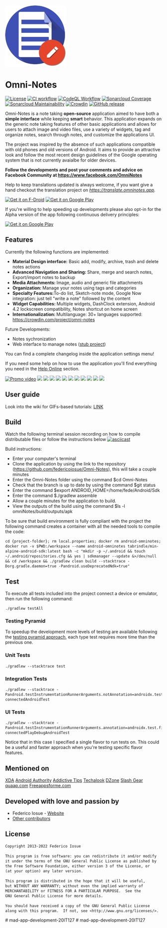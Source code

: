  ![icon](assets/logo.png)

Omni-Notes
==========

[![License](https://img.shields.io/badge/License-GPLv3-blue.svg)](https://www.gnu.org/licenses/gpl-3.0)
[![CI workflow](https://github.com/federicoiosue/Omni-Notes/workflows/CI/badge.svg)](https://github.com/federicoiosue/Omni-Notes/actions?query=workflow%3ACI)
[![CodeQL Workflow](https://github.com/federicoiosue/Omni-Notes/workflows/CodeQL/badge.svg)](https://github.com/federicoiosue/Omni-Notes/actions?query=workflow%3ACodeQL)
[![Sonarcloud Coverage](https://sonarcloud.io/api/project_badges/measure?project=omni-notes&metric=coverage)](https://sonarcloud.io/dashboard?id=omni-notes)
[![Sonarcloud Maintainability](https://sonarcloud.io/api/project_badges/measure?project=omni-notes&metric=sqale_rating)](https://sonarcloud.io/dashboard?id=omni-notes)
[![Crowdin](https://d322cqt584bo4o.cloudfront.net/omni-notes/localized.png)](https://crowdin.com/project/omni-notes)
[![GitHub release](https://badgen.net/github/release/federicoiosue/Omni-Notes)](https://github.com/federicoiosue/Omni-Notes/releases/latest)

Omni-Notes is a note taking <b>open-source</b> application aimed to have both a <b>simple interface</b> while keeping <b>smart</b> behavior. This application expands on the generic note taking features of other basic applications and allows for users to attach image and video files, use a variety of widgets, tag and organize notes, search through notes, and customize the applications UI.

The project was inspired by the absence of such applications compatible with old phones and old versions of Android. It aims to provide an attractive look and follow the most recent design guidelines of the Google operating system that is not currently avaialbe for older devices.

**Follow the developments and post your comments and advice on Facebook Community at https://www.facebook.com/OmniNotes**

Help to keep translations updated is always welcome, if you want give a hand checkout the translation project on *https://translate.omninotes.app.*

<a href="https://f-droid.org/repository/browse/?fdid=it.feio.android.omninotes.foss" target="_blank">
<img src="https://f-droid.org/badge/get-it-on.png" alt="Get it on F-Droid" height="90"/></a>
<a href="https://play.google.com/store/apps/details?id=it.feio.android.omninotes" target="_blank">
<img src="https://play.google.com/intl/en_us/badges/images/generic/en-play-badge.png" alt="Get it on Google Play" height="90"/></a>

If you're willing to help speeding up developments please also opt-in for the Alpha version of the app following continuous delivery principles:

<a href="https://play.google.com/store/apps/details?id=it.feio.android.omninotes.alpha" target="_blank">
<img src="https://play.google.com/intl/en_us/badges/images/generic/en-play-badge.png" alt="Get it on Google Play" height="90"/></a>

## Features

Currently the following functions are implemented:

* <b>Material Design interface:</b> Basic add, modify, archive, trash and delete notes actions
* <b> Advanced Navigation and Sharing: </b>Share, merge and search notes, Export/import notes to backup
* <b> Media Attachments: </b> Image, audio and generic file attachments
* <b>Organization: </b>Manage your notes using tags and categories
* <b>Specialty Features:</b>To-do list, Sketch-note mode, Google Now integration: just tell "write a note" followed by the content
* <b> Widget Capabilities: </b>Multiple widgets, DashClock extension, Android 4.2 lockscreen compatibility, Notes shortcut on home screen
* <b> Internationalization: </b>Multilanguage: 30+ languages supported: https://crowdin.com/project/omni-notes


Future Developments:

* Notes sychronization
* Web interface to manage notes ([stub project](https://github.com/federicoiosue/omni-notes-desktop))

You can find a complete changelog inside the application settings menu!

If you need some help on how to use the application you'll find everything you need in the [Help Online](assets/help/help.md) section.

[![Promo video](https://raw.githubusercontent.com/federicoiosue/Omni-Notes/develop/assets/promo_video_thumb.png)](https://youtu.be/0Z_-SgT3qYs "Promo video")
![](https://raw.githubusercontent.com/federicoiosue/Omni-Notes/develop/assets/play_store_pics/02.png)
![](https://raw.githubusercontent.com/federicoiosue/Omni-Notes/develop/assets/play_store_pics/03.png)
![](https://raw.githubusercontent.com/federicoiosue/Omni-Notes/develop/assets/play_store_pics/04.png)
![](https://raw.githubusercontent.com/federicoiosue/Omni-Notes/develop/assets/play_store_pics/05.png)
![](https://raw.githubusercontent.com/federicoiosue/Omni-Notes/develop/assets/play_store_pics/06.png)
![](https://raw.githubusercontent.com/federicoiosue/Omni-Notes/develop/assets/play_store_pics/07.png)
![](https://raw.githubusercontent.com/federicoiosue/Omni-Notes/develop/assets/play_store_pics/08.png)
![](https://raw.githubusercontent.com/federicoiosue/Omni-Notes/develop/assets/play_store_pics/09.png)
![](https://raw.githubusercontent.com/federicoiosue/Omni-Notes/develop/assets/play_store_pics/10.png)
![](https://raw.githubusercontent.com/federicoiosue/Omni-Notes/develop/assets/play_store_pics/11.png)
![](https://raw.githubusercontent.com/federicoiosue/Omni-Notes/develop/assets/play_store_pics/12.png)

## User guide

Look into the wiki for GIFs-based tutorials: [LINK](https://github.com/federicoiosue/Omni-Notes/wiki)

## Build

Watch the following terminal session recording on how to compile distributable files or follow the instructions below
[![asciicast](https://asciinema.org/a/102898.png)](https://asciinema.org/a/102898)

Build instructions:
* Enter your computer's terminal
* Clone the application by using the link to the repository (https://github.com/federicoiosue/Omni-Notes), this will take a couple minutes
* Enter the Omni-Notes folder using the command $cd Omni-Notes
* Check that the branch is up to date by using the command $git status
* Enter the command $export ANDROID_HOME=/home/fede/Android/Sdk
* Enter the command $./gradlew assemble
* Allow a couple minutes for the application to build.
* View the outputs of the build using the command $ls -l omniNotes/build/outputs/apk


To be sure that build environment is fully compliant with the project the following command creates a container with all the needed tools to compile the code:

```
cd {project-folder}; rm local.properties; docker rm android-omninotes; docker run -v $PWD:/workspace --name android-omninotes tabrindle/min-alpine-android-sdk:latest bash -c "mkdir -p ~/.android && touch ~/.android/repositories.cfg && yes | sdkmanager --update &>/dev/null && cd /workspace && ./gradlew clean build --stacktrace -Dorg.gradle.daemon=true -Pandroid.useDeprecatedNdk=true"

```

## Test

To execute all tests included into the project connect a device or emulator, then run the following command:

```shell
./gradlew testAll
```

### Testing Pyramid

To speedup the development more levels of testing are available following the [testing pyramid approach](https://martinfowler.com/articles/practical-test-pyramid.html), each type test requires more time than the previous one.

### Unit Tests
```shell
./gradlew --stacktrace test
```

### Integration Tests
```shell
./gradlew --stacktrace -Pandroid.testInstrumentationRunnerArguments.notAnnotation=androidx.test.filters.LargeTest connectedAndroidTest
```

### UI Tests
```shell
./gradlew --stacktrace -Pandroid.testInstrumentationRunnerArguments.annotation=androidx.test.filters.LargeTest connectedPlayDebugAndroidTest
```
Notice that in this case I specified a single flavor to run tests on. This could be a useful and faster approach when you're testing specific flavor features.  

## Mentioned on

[XDA](https://www.xda-developers.com/omni-notes-the-open-source-note-app/)
[Android Authority](https://www.androidauthority.com/best-note-taking-apps-for-android-205356/)
[Addictive Tips](https://www.addictivetips.com/android/note-taking-apps-for-android/)
[Techalook](https://techalook.com/apps/best-sticky-notes-android-iphone/)
[DZone](https://dzone.com/articles/amazing-open-source-android-apps-written-in-java)
[Slash Gear](https://www.slashgear.com/best-note-taking-apps-for-android-phones-and-tablets-04529297/)
[quaap.com](https://quaap.com/D/use-fdroid)
[Freeappsforme.com](https://freeappsforme.com/productivity-apps-android-ios-2017)

## Developed with love and passion by

* Federico Iosue - [Website](https://federico.iosue.it)
* [Other contributors](https://github.com/federicoiosue/Omni-Notes/graphs/contributors)

## License


    Copyright 2013-2022 Federico Iosue
    
    This program is free software: you can redistribute it and/or modify
    it under the terms of the GNU General Public License as published by
    the Free Software Foundation, either version 3 of the License, or
    (at your option) any later version.
    
    This program is distributed in the hope that it will be useful,
    but WITHOUT ANY WARRANTY; without even the implied warranty of
    MERCHANTABILITY or FITNESS FOR A PARTICULAR PURPOSE.  See the
    GNU General Public License for more details.
    
    You should have received a copy of the GNU General Public License
    along with this program.  If not, see <http://www.gnu.org/licenses/>.

#   m a d - a p p - d e v e l o p m e n t - 2 0 I T 1 2 7 
 
 #   m a d - a p p - d e v e l o p m e n t - 2 0 I T 1 2 7 
 
 